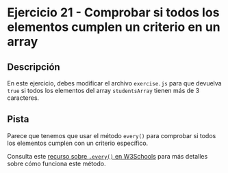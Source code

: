# Ejercicio 21 - Comprobar si todos los elementos cumplen un criterio en un array

## Descripción

En este ejercicio, debes modificar el archivo `exercise.js` para que devuelva `true` si todos los elementos del array `studentsArray` tienen más de 3 caracteres.

## Pista

Parece que tenemos que usar el método `every()` para comprobar si todos los elementos cumplen con un criterio específico.

Consulta este [recurso sobre `.every()` en W3Schools](https://www.w3schools.com/jsref/jsref_every.asp) para más detalles sobre cómo funciona este método.
